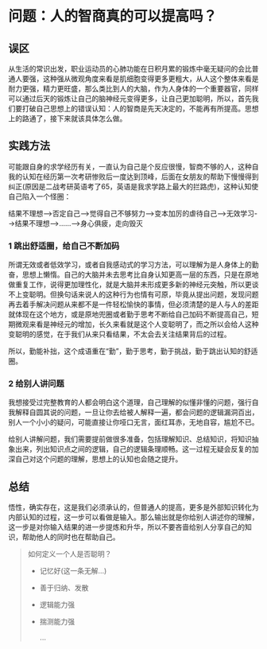 # 问题：人的智商真的可以提高吗？

## 误区

​		从生活的常识出发，职业运动员的心肺功能在日积月累的锻炼中毫无疑问的会比普通人要强，这种强从微观角度来看是肌细胞变得更多更粗大，从人这个整体来看是耐力更强，精力更旺盛，那么类比到人的大脑，作为人身体的一个重要器官，同样可以通过后天的锻炼让自己的脑神经元变得更多，让自己更加聪明，所以，首先我们要打破自己思想上的错误认知：人的智商是先天决定的，不能再有所提高。思想上的路通了，接下来就该具体怎么做。

## 实践方法

​		可能跟自身的求学经历有关，一直认为自己是个反应很慢，智商不够的人，这种自我的认知在经历第一次考研惨败后一度达到顶峰，后面在女朋友的帮助下慢慢得到纠正(原因是二战考研英语考了65，英语是我求学路上最大的拦路虎)，这种认知使自己陷入一个怪圈：

结果不理想-->否定自己-->觉得自己不够努力-->变本加厉的虐待自己-->无效学习-->结果不理想-->......-->身心俱疲，走向毁灭

### 1 跳出舒适圈，给自己不断加码

​		所谓无效或者低效学习，或者自我感动式的学习方法，可以理解为是人身体上的勤奋，思想上懒惰。自己的大脑并未去思考比自身认知更高一层的东西，只是在原地做重复工作，说得更加理性化，就是大脑并未形成更多新的神经元突触，所以更谈不上变聪明。但换句话来说人的这种行为也情有可原，毕竟从提出问题，发现问题再去着手解决问题从来都不是一件轻松愉快的事情，但必须清楚的是人与人的差距就体现在这个地方，或是原地兜圈或者勤于思考不断给自己加码不断提高自己，短期微观来看是神经元的增加，长久来看就是这个人变聪明了，而之所以会给人这种变聪明的感觉，在于我们从来只看结果，不太会去关注结果背后的过程。

​		所以，勤能补拙，这个成语重在“勤”，勤于思考，勤于挑战，勤于跳出认知的舒适圈。

### 2 给别人讲问题

​		我想接受过完整教育的人都会明白这个道理，自己理解的似懂非懂的问题，强行自我解释自圆其说的问题，一旦让你去给被人解释一遍，都会问题的逻辑漏洞百出，别人一个小小的疑问，可能直接让你哑口无言，面红耳赤，无地自容，尴尬不已。

​		给别人讲解问题，我们需要提前做很多准备，包括理解知识、总结知识，将知识抽象出来，列出知识点之间的逻辑，自己的逻辑条理顺畅。这一过程无疑会反复的加深自己对这个问题的理解，思想上的认知也会随之提升。

## 总结

​		悟性，确实存在，这是我们必须承认的，但普通人的提高，更多是外部知识转化为内部认知的过程，这一步可以看做是输入。那么输出就是你给别人讲述你的理解，这一步是对你输入结果的进一步提炼和升华，所以不要吝啬给别人分享自己的知识，帮助他人的同时也在帮助自己。



> 如何定义一个人是否聪明？
>
> - 记忆好(这一条无解...)
>
> - 善于归纳、发散
>
> - 逻辑能力强
>
> - 揣测能力强
>
>   ...